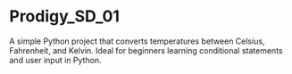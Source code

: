 # Prodigy_SD_01
A simple Python project that converts temperatures between Celsius, Fahrenheit, and Kelvin. Ideal for beginners learning conditional statements and user input in Python.
